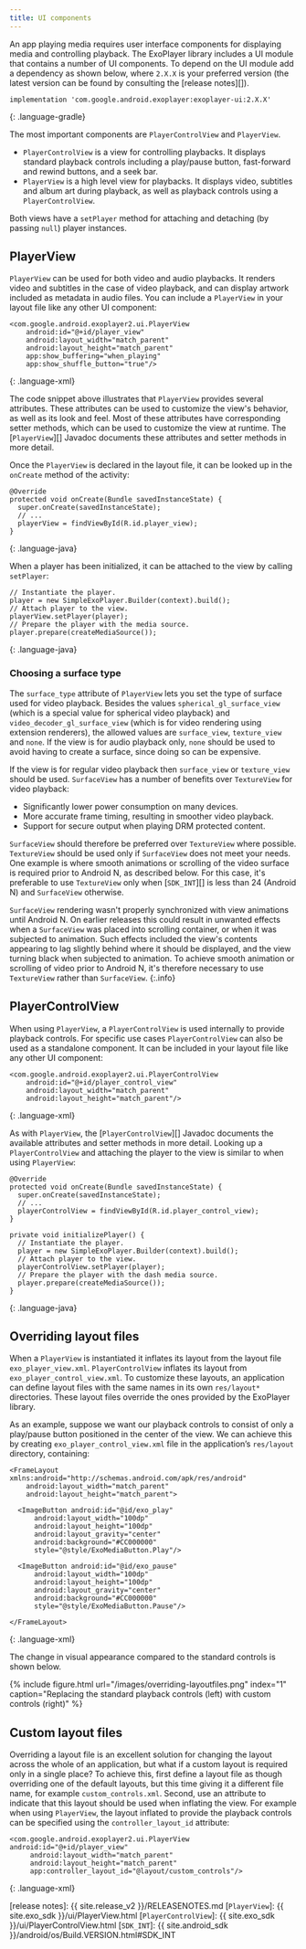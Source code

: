 ```yaml
---
title: UI components
---
```


An app playing media requires user interface components for displaying media and
controlling playback. The ExoPlayer library includes a UI module that contains
a number of UI components. To depend on the UI module add a dependency as shown
below, where `2.X.X` is your preferred version (the latest version can be found
by consulting the [release notes][]).

~~~
implementation 'com.google.android.exoplayer:exoplayer-ui:2.X.X'
~~~
{: .language-gradle}

The most important components are `PlayerControlView` and `PlayerView`.

* `PlayerControlView` is a view for controlling playbacks. It displays
  standard playback controls including a play/pause button, fast-forward and
  rewind buttons, and a seek bar.
* `PlayerView` is a high level view for playbacks. It displays video, subtitles
  and album art during playback, as well as playback controls using a
  `PlayerControlView`.

Both views have a `setPlayer` method for attaching and detaching (by passing
`null`) player instances.

## PlayerView ##

`PlayerView` can be used for both video and audio playbacks. It renders video
and subtitles in the case of video playback, and can display artwork included
as metadata in audio files. You can include a `PlayerView` in your layout file
like any other UI component:

~~~
<com.google.android.exoplayer2.ui.PlayerView
    android:id="@+id/player_view"
    android:layout_width="match_parent"
    android:layout_height="match_parent"
    app:show_buffering="when_playing"
    app:show_shuffle_button="true"/>
~~~
{: .language-xml}

The code snippet above illustrates that `PlayerView` provides several
attributes. These attributes can be used to customize the view's behavior, as
well as its look and feel. Most of these attributes have corresponding setter
methods, which can be used to customize the view at runtime. The
[`PlayerView`][] Javadoc documents these attributes and setter methods in more
detail.

Once the `PlayerView` is declared in the layout file, it can be looked up in the
`onCreate` method of the activity:

~~~
@Override
protected void onCreate(Bundle savedInstanceState) {
  super.onCreate(savedInstanceState);
  // ...
  playerView = findViewById(R.id.player_view);
}
~~~
{: .language-java}

When a player has been initialized, it can be attached to the view by calling
`setPlayer`:

~~~
// Instantiate the player.
player = new SimpleExoPlayer.Builder(context).build();
// Attach player to the view.
playerView.setPlayer(player);
// Prepare the player with the media source.
player.prepare(createMediaSource());
~~~
{: .language-java}

### Choosing a surface type ###

The `surface_type` attribute of `PlayerView` lets you set the type of surface
used for video playback. Besides the values `spherical_gl_surface_view` (which
is a special value for spherical video playback) and
`video_decoder_gl_surface_view` (which is for video rendering using extension
renderers), the allowed values are `surface_view`, `texture_view` and `none`. If
the view is for audio playback only, `none` should be used to avoid having to
create a surface, since doing so can be expensive.

If the view is for regular video playback then `surface_view` or `texture_view`
should be used. `SurfaceView` has a number of benefits over `TextureView` for
video playback:

* Significantly lower power consumption on many devices.
* More accurate frame timing, resulting in smoother video playback.
* Support for secure output when playing DRM protected content.

`SurfaceView` should therefore be preferred over `TextureView` where possible.
`TextureView` should be used only if `SurfaceView` does not meet your needs. One
example is where smooth animations or scrolling of the video surface is required
prior to Android N, as described below. For this case, it's preferable to use
`TextureView` only when [`SDK_INT`][] is less than 24 (Android N) and
`SurfaceView` otherwise.

`SurfaceView` rendering wasn't properly synchronized with view animations until
Android N. On earlier releases this could result in unwanted effects when a
`SurfaceView` was placed into scrolling container, or when it was subjected to
animation. Such effects included the view's contents appearing to lag slightly
behind where it should be displayed, and the view turning black when subjected
to animation. To achieve smooth animation or scrolling of video prior to Android
N, it's therefore necessary to use `TextureView` rather than `SurfaceView`.
{:.info}

## PlayerControlView ##

When using `PlayerView`, a `PlayerControlView` is used internally to provide
playback controls. For specific use cases `PlayerControlView` can also be used
as a standalone component. It can be included in your layout file like any other
UI component:

~~~
<com.google.android.exoplayer2.ui.PlayerControlView
    android:id="@+id/player_control_view"
    android:layout_width="match_parent"
    android:layout_height="match_parent"/>
~~~
{: .language-xml}

As with `PlayerView`, the [`PlayerControlView`][] Javadoc documents the
available attributes and setter methods in more detail. Looking up a
`PlayerControlView` and attaching the player to the view is similar to when
using `PlayerView`:

~~~
@Override
protected void onCreate(Bundle savedInstanceState) {
  super.onCreate(savedInstanceState);
  // ...
  playerControlView = findViewById(R.id.player_control_view);
}

private void initializePlayer() {
  // Instantiate the player.
  player = new SimpleExoPlayer.Builder(context).build();
  // Attach player to the view.
  playerControlView.setPlayer(player);
  // Prepare the player with the dash media source.
  player.prepare(createMediaSource());
}
~~~
{: .language-java}

## Overriding layout files ##

When a `PlayerView` is instantiated it inflates its layout from the layout file
`exo_player_view.xml`. `PlayerControlView` inflates its layout from
`exo_player_control_view.xml`. To customize these layouts, an application can
define layout files with the same names in its own `res/layout*` directories.
These layout files override the ones provided by the ExoPlayer library.

As an example, suppose we want our playback controls to consist of only a
play/pause button positioned in the center of the view. We can achieve this by
creating `exo_player_control_view.xml` file in the application’s `res/layout`
directory, containing:

~~~
<FrameLayout xmlns:android="http://schemas.android.com/apk/res/android"
    android:layout_width="match_parent"
    android:layout_height="match_parent">

  <ImageButton android:id="@id/exo_play"
      android:layout_width="100dp"
      android:layout_height="100dp"
      android:layout_gravity="center"
      android:background="#CC000000"
      style="@style/ExoMediaButton.Play"/>

  <ImageButton android:id="@id/exo_pause"
      android:layout_width="100dp"
      android:layout_height="100dp"
      android:layout_gravity="center"
      android:background="#CC000000"
      style="@style/ExoMediaButton.Pause"/>

</FrameLayout>
~~~
{: .language-xml}

The change in visual appearance compared to the standard controls is shown
below.

{% include figure.html url="/images/overriding-layoutfiles.png" index="1" caption="Replacing the standard playback controls (left) with custom controls (right)" %}

## Custom layout files ##

Overriding a layout file is an excellent solution for changing the layout across
the whole of an application, but what if a custom layout is required only in a
single place? To achieve this, first define a layout file as though overriding
one of the default layouts, but this time giving it a different file name, for
example `custom_controls.xml`. Second, use an attribute to indicate that this
layout should be used when inflating the view. For example when using
`PlayerView`, the layout inflated to provide the playback controls can be
specified using the `controller_layout_id` attribute:

~~~
<com.google.android.exoplayer2.ui.PlayerView android:id="@+id/player_view"
     android:layout_width="match_parent"
     android:layout_height="match_parent"
     app:controller_layout_id="@layout/custom_controls"/>
~~~
{: .language-xml}

[release notes]: {{ site.release_v2 }}/RELEASENOTES.md
[`PlayerView`]: {{ site.exo_sdk }}/ui/PlayerView.html
[`PlayerControlView`]: {{ site.exo_sdk }}/ui/PlayerControlView.html
[`SDK_INT`]: {{ site.android_sdk }}/android/os/Build.VERSION.html#SDK_INT
